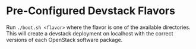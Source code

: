 Pre-Configured Devstack Flavors
===============================

Run `./boot.sh <flavor>` where the flavor is one of the available
directories. This will create a devstack deployment on localhost
with the correct versions of each OpenStack software package.
